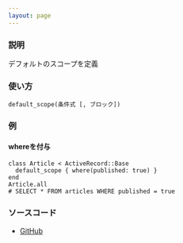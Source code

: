 ```yaml
---
layout: page
---
```

### 説明
デフォルトのスコープを定義

### 使い方
    default_scope(条件式 [, ブロック])

### 例
#### whereを付与
    class Article < ActiveRecord::Base
      default_scope { where(published: true) }
    end
    Article.all
    # SELECT * FROM articles WHERE published = true

### ソースコード
* [GitHub](https://github.com/rails/rails/blob/f33d52c95217212cbacc8d5e44b5a8e3cdc6f5b3/activerecord/lib/active_record/scoping/default.rb#L89)